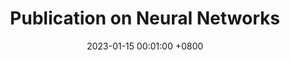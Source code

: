 ---
title:          Publication on Neural Networks
date:           2023-01-15 00:01:00 +0800

headline: >-
  In this work, we look at how pruning can be used to improve the alignment between DNN embeddings and human similarity judgments. I'm extremely grateful for being part of this project led by <a href="https://www.mn.uio.no/compsci/english/people/phd-candidates/tarigopula.html" target="_blank">Homa Priya Tarigopula</a> and supervised by 
  <a href="https://webapps.unitn.it/du/en/Persona/PER0048943/Curriculum" target="_blank">Uri Hasson</a>!
# cover:          assets/images/covers/cover1.jpg

# links:
#   Paper: https://arxiv.org/abs/2405.20846
---